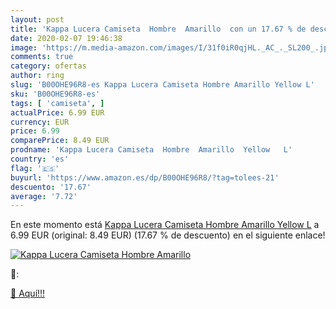 ```yaml
---
layout: post
title: 'Kappa Lucera Camiseta  Hombre  Amarillo  con un 17.67 % de descuento'
date: 2020-02-07 19:46:38
image: 'https://m.media-amazon.com/images/I/31f0iR0qjHL._AC_._SL200_.jpg'
comments: true
category: ofertas
author: ring
slug: 'B00OHE96R8-es Kappa Lucera Camiseta Hombre Amarillo Yellow L'
sku: 'B00OHE96R8-es'
tags: [ 'camiseta', ]
actualPrice: 6.99 EUR
currency: EUR
price: 6.99
comparePrice: 8.49 EUR
prodname: 'Kappa Lucera Camiseta  Hombre  Amarillo  Yellow   L'
country: 'es'
flag: '🇪🇸'
buyurl: 'https://www.amazon.es/dp/B00OHE96R8/?tag=tolees-21'
descuento: '17.67'
average: '7.72'
---
```


En este momento está [Kappa Lucera Camiseta  Hombre  Amarillo  Yellow   L](https://www.amazon.es/dp/B00OHE96R8/?tag=tolees-21) a 6.99 EUR (original: 8.49 EUR) (17.67 %  de descuento) en el siguiente enlace!

[![Kappa Lucera Camiseta  Hombre  Amarillo ](https://m.media-amazon.com/images/I/31f0iR0qjHL._AC_._SL200_.jpg)](https://www.amazon.es/dp/B00OHE96R8/?tag=tolees-21)

🔎:


[🛒 Aquí!!!](https://www.amazon.es/dp/B00OHE96R8/?tag=tolees-21)
